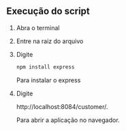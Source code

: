 ## Execução do script
1. Abra o terminal
2. Entre na raiz do arquivo
3. Digite
    ```bash
    npm install express
    ```
    Para instalar o express
4. Digite

    http://localhost:8084/customer/.
    
    Para abrir a aplicação no navegador.